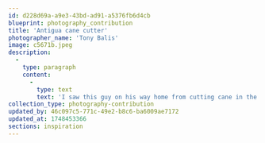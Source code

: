 ```yaml
---
id: d228d69a-a9e3-43bd-ad91-a5376fb6d4cb
blueprint: photography_contribution
title: 'Antigua cane cutter'
photographer_name: 'Tony Balis'
image: c5671b.jpeg
description:
  -
    type: paragraph
    content:
      -
        type: text
        text: 'I saw this guy on his way home from cutting cane in the Parish of St. Paul in Antigua and immediately thought "photograph!" He had imagined I was a tourist wanting to buy drugs, so he was surprised and delighted by my request merely for a photo. I suggested he ride out into the field next to the road, turn and charge towards me, machete in full regard. He happily agreed, each of us enjoying our interplay across cultures.'
collection_type: photography-contribution
updated_by: 46c097c5-771c-49e2-b8c6-ba6009ae7172
updated_at: 1748453366
sections: inspiration
---
```

